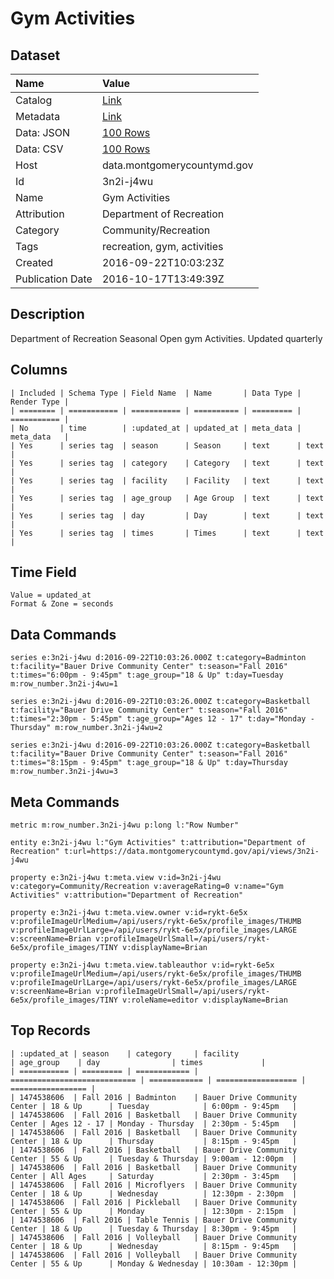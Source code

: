 # Gym Activities

## Dataset

| Name | Value |
| :--- | :---- |
| Catalog | [Link](https://catalog.data.gov/dataset/gym-activities) |
| Metadata | [Link](https://data.montgomerycountymd.gov/api/views/3n2i-j4wu) |
| Data: JSON | [100 Rows](https://data.montgomerycountymd.gov/api/views/3n2i-j4wu/rows.json?max_rows=100) |
| Data: CSV | [100 Rows](https://data.montgomerycountymd.gov/api/views/3n2i-j4wu/rows.csv?max_rows=100) |
| Host | data.montgomerycountymd.gov |
| Id | 3n2i-j4wu |
| Name | Gym Activities |
| Attribution | Department of Recreation |
| Category | Community/Recreation |
| Tags | recreation, gym, activities |
| Created | 2016-09-22T10:03:23Z |
| Publication Date | 2016-10-17T13:49:39Z |

## Description

Department of Recreation Seasonal Open gym Activities. Updated quarterly

## Columns

```ls
| Included | Schema Type | Field Name  | Name       | Data Type | Render Type |
| ======== | =========== | =========== | ========== | ========= | =========== |
| No       | time        | :updated_at | updated_at | meta_data | meta_data   |
| Yes      | series tag  | season      | Season     | text      | text        |
| Yes      | series tag  | category    | Category   | text      | text        |
| Yes      | series tag  | facility    | Facility   | text      | text        |
| Yes      | series tag  | age_group   | Age Group  | text      | text        |
| Yes      | series tag  | day         | Day        | text      | text        |
| Yes      | series tag  | times       | Times      | text      | text        |
```

## Time Field

```ls
Value = updated_at
Format & Zone = seconds
```

## Data Commands

```ls
series e:3n2i-j4wu d:2016-09-22T10:03:26.000Z t:category=Badminton t:facility="Bauer Drive Community Center" t:season="Fall 2016" t:times="6:00pm - 9:45pm" t:age_group="18 & Up" t:day=Tuesday m:row_number.3n2i-j4wu=1

series e:3n2i-j4wu d:2016-09-22T10:03:26.000Z t:category=Basketball t:facility="Bauer Drive Community Center" t:season="Fall 2016" t:times="2:30pm - 5:45pm" t:age_group="Ages 12 - 17" t:day="Monday - Thursday" m:row_number.3n2i-j4wu=2

series e:3n2i-j4wu d:2016-09-22T10:03:26.000Z t:category=Basketball t:facility="Bauer Drive Community Center" t:season="Fall 2016" t:times="8:15pm - 9:45pm" t:age_group="18 & Up" t:day=Thursday m:row_number.3n2i-j4wu=3
```

## Meta Commands

```ls
metric m:row_number.3n2i-j4wu p:long l:"Row Number"

entity e:3n2i-j4wu l:"Gym Activities" t:attribution="Department of Recreation" t:url=https://data.montgomerycountymd.gov/api/views/3n2i-j4wu

property e:3n2i-j4wu t:meta.view v:id=3n2i-j4wu v:category=Community/Recreation v:averageRating=0 v:name="Gym Activities" v:attribution="Department of Recreation"

property e:3n2i-j4wu t:meta.view.owner v:id=rykt-6e5x v:profileImageUrlMedium=/api/users/rykt-6e5x/profile_images/THUMB v:profileImageUrlLarge=/api/users/rykt-6e5x/profile_images/LARGE v:screenName=Brian v:profileImageUrlSmall=/api/users/rykt-6e5x/profile_images/TINY v:displayName=Brian

property e:3n2i-j4wu t:meta.view.tableauthor v:id=rykt-6e5x v:profileImageUrlMedium=/api/users/rykt-6e5x/profile_images/THUMB v:profileImageUrlLarge=/api/users/rykt-6e5x/profile_images/LARGE v:screenName=Brian v:profileImageUrlSmall=/api/users/rykt-6e5x/profile_images/TINY v:roleName=editor v:displayName=Brian
```

## Top Records

```ls
| :updated_at | season    | category     | facility                     | age_group    | day                | times             | 
| =========== | ========= | ============ | ============================ | ============ | ================== | ================= | 
| 1474538606  | Fall 2016 | Badminton    | Bauer Drive Community Center | 18 & Up      | Tuesday            | 6:00pm - 9:45pm   | 
| 1474538606  | Fall 2016 | Basketball   | Bauer Drive Community Center | Ages 12 - 17 | Monday - Thursday  | 2:30pm - 5:45pm   | 
| 1474538606  | Fall 2016 | Basketball   | Bauer Drive Community Center | 18 & Up      | Thursday           | 8:15pm - 9:45pm   | 
| 1474538606  | Fall 2016 | Basketball   | Bauer Drive Community Center | 55 & Up      | Tuesday & Thursday | 9:00am - 12:00pm  | 
| 1474538606  | Fall 2016 | Basketball   | Bauer Drive Community Center | All Ages     | Saturday           | 2:30pm - 3:45pm   | 
| 1474538606  | Fall 2016 | Microflyers  | Bauer Drive Community Center | 18 & Up      | Wednesday          | 12:30pm - 2:30pm  | 
| 1474538606  | Fall 2016 | Pickleball   | Bauer Drive Community Center | 55 & Up      | Monday             | 12:30pm - 2:15pm  | 
| 1474538606  | Fall 2016 | Table Tennis | Bauer Drive Community Center | 18 & Up      | Tuesday & Thursday | 8:30pm - 9:45pm   | 
| 1474538606  | Fall 2016 | Volleyball   | Bauer Drive Community Center | 18 & Up      | Wednesday          | 8:15pm - 9:45pm   | 
| 1474538606  | Fall 2016 | Volleyball   | Bauer Drive Community Center | 55 & Up      | Monday & Wednesday | 10:30am - 12:30pm | 
```